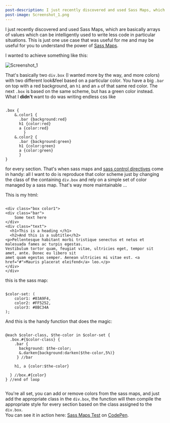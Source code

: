 ```yaml
---
post-description: I just recently discovered and used Sass Maps, which are basically arrays of values which can be intelligently used to write less code in particular situations.
post-image: Screenshot_1.png
---
```


I just recently discovered and used Sass Maps, which are basically arrays of values which can be intelligently used to write less code in particular situations. This is just one use case that was useful for me and may be
 useful for you to understand the power of <a href="http://sass-lang.com/documentation/file.SASS_REFERENCE.html#maps">Sass Maps</a>.

<!--more-->

I wanted to achieve something like this:

<img src="/images/blog/Screenshot_1.png" alt="Screenshot_1" />

That's basically two <code class="language-none">div.box</code> (I wanted more by the way, and more colors) with two different look&amp;feel based on a particular color.
You have a big <code class="language-none">.bar</code> on top with a red background, an <code class="language-none">h1</code> and an <code class="language-none">a</code> of that same red color.
 The next  <code class="language-none">.box</code> is based on the same scheme, but has a green color instead. What I <strong>didn't </strong>want to do was writing endless css like
<pre class="language-scss">
<code class="language-scss">
.box {
    &amp;.color1 {
      .bar {background:red}
      h1 {color:red}
      a {color:red}
        }
    &amp;.color2 {
      .bar {background:green}
      h1 {color:green}
      a {color:green}
      }
}</code></pre>

for every section. That's when sass maps and <a href="http://thesassway.com/intermediate/if-for-each-while">sass control directives</a> come in handy: all I want to do is reproduce that color scheme
 just by changing the class of the containing <code class="language-none">div.box</code> and rely on a simple set of color managed by a sass map. That's way more maintainable ...

This is my html:
 <pre class="language-markup">
<code class="language-markup">
&lt;div class="box color1"&gt;
&lt;div class="bar"&gt;
	Some text here
&lt;/div&gt;
&lt;div class="text"&gt;
  &lt;h1&gt;This is a heading &lt;/h1&gt;
  &lt;h2&gt;And this is a subtitle&lt;/h2&gt;
&lt;p&gt;Pellentesque habitant morbi tristique senectus et netus et malesuada fames ac turpis egestas.
Vestibulum tortor quam, feugiat vitae, ultricies eget, tempor sit amet, ante. Donec eu libero sit
amet quam egestas semper. Aenean ultricies mi vitae est. &lt;a href="#"&gt;Mauris placerat eleifend&lt;/a&gt; leo.&lt;/p&gt;
&lt;/div&gt;
&lt;/div&gt;</code></pre>
this is the sass map:
 <pre class="language-scss">
<code class="language-scss">
$color-set: (
    color1: #03A9F4,
    color2: #FF5252,
    color3: #8BC34A
);
</code></pre>
And this is the handy function that does the magic:
<pre class="language-scss">
<code class="language-scss">   
@each $color-class, $the-color in $color-set {
  .box.#{$color-class} {
    .bar {
      background: $the-color;
      &amp;.darken{background:darken($the-color,5%)}
     } //bar

    h1, a {color:$the-color}

  } //box.#{color}
} //end of loop
    </code></pre>
<p>
You're all set, you can add or remove colors from the sass maps, and just add the appropriate class in the <code class="language-none">div.box</code>, the function will then compile the appropriate style for
 every section based on the class assigned to the <code class="language-none">div.box</code>. <br>
 You can see it in action here: <a href="http://codepen.io/vlrprbttst/pen/vHclj/">Sass Maps Test</a> on <a href="http://codepen.io">CodePen</a>.
</p>
